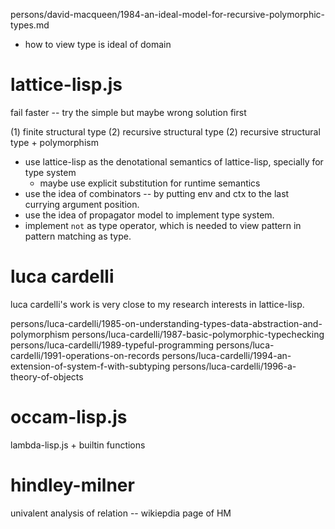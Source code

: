 persons/david-macqueen/1984-an-ideal-model-for-recursive-polymorphic-types.md

- how to view type is ideal of domain

# lattice-lisp.js

fail faster -- try the simple but maybe wrong solution first

(1) finite structural type
(2) recursive structural type
(2) recursive structural type + polymorphism

- use lattice-lisp as the denotational semantics of lattice-lisp, specially for type system
  - maybe use explicit substitution for runtime semantics
- use the idea of combinators -- by putting env and ctx to the last currying argument position.
- use the idea of propagator model to implement type system.
- implement `not` as type operator, which is needed to view pattern in pattern matching as type.

# luca cardelli

luca cardelli's work is very close to my research interests in lattice-lisp.

persons/luca-cardelli/1985-on-understanding-types-data-abstraction-and-polymorphism
persons/luca-cardelli/1987-basic-polymorphic-typechecking
persons/luca-cardelli/1989-typeful-programming
persons/luca-cardelli/1991-operations-on-records
persons/luca-cardelli/1994-an-extension-of-system-f-with-subtyping
persons/luca-cardelli/1996-a-theory-of-objects

# occam-lisp.js

lambda-lisp.js + builtin functions

# hindley-milner

univalent analysis of relation -- wikiepdia page of HM
